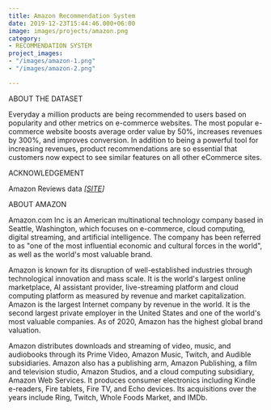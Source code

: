 ```yaml
---
title: Amazon Recommendation System
date: 2019-12-23T15:44:46.000+06:00
image: images/projects/amazon.png
category:
- RECOMMENDATION SYSTEM
project_images:
- "/images/amazon-1.png"
- "/images/amazon-2.png"

---
```

ABOUT THE DATASET

Everyday a million products are being recommended to users based on popularity and other metrics on e-commerce websites. The most popular e-commerce website boosts average order value by 50%, increases revenues by 300%, and improves conversion. In addition to being a powerful tool for increasing revenues, product recommendations are so essential that customers now expect to see similar features on all other eCommerce sites.

ACKNOWLEDGEMENT

Amazon Reviews data _\[_[_SITE_](http://jmcauley.ucsd.edu/data/amazon/)_\]_

ABOUT AMAZON

Amazon.com Inc is an American multinational technology company based in Seattle, Washington, which focuses on e-commerce, cloud computing, digital streaming, and artificial intelligence. The company has been referred to as "one of the most influential economic and cultural forces in the world", as well as the world's most valuable brand.

Amazon is known for its disruption of well-established industries through technological innovation and mass scale. It is the world's largest online marketplace, AI assistant provider, live-streaming platform and cloud computing platform as measured by revenue and market capitalization. Amazon is the largest Internet company by revenue in the world. It is the second largest private employer in the United States and one of the world's most valuable companies. As of 2020, Amazon has the highest global brand valuation.

Amazon distributes downloads and streaming of video, music, and audiobooks through its Prime Video, Amazon Music, Twitch, and Audible subsidiaries. Amazon also has a publishing arm, Amazon Publishing, a film and television studio, Amazon Studios, and a cloud computing subsidiary, Amazon Web Services. It produces consumer electronics including Kindle e-readers, Fire tablets, Fire TV, and Echo devices. Its acquisitions over the years include Ring, Twitch, Whole Foods Market, and IMDb.